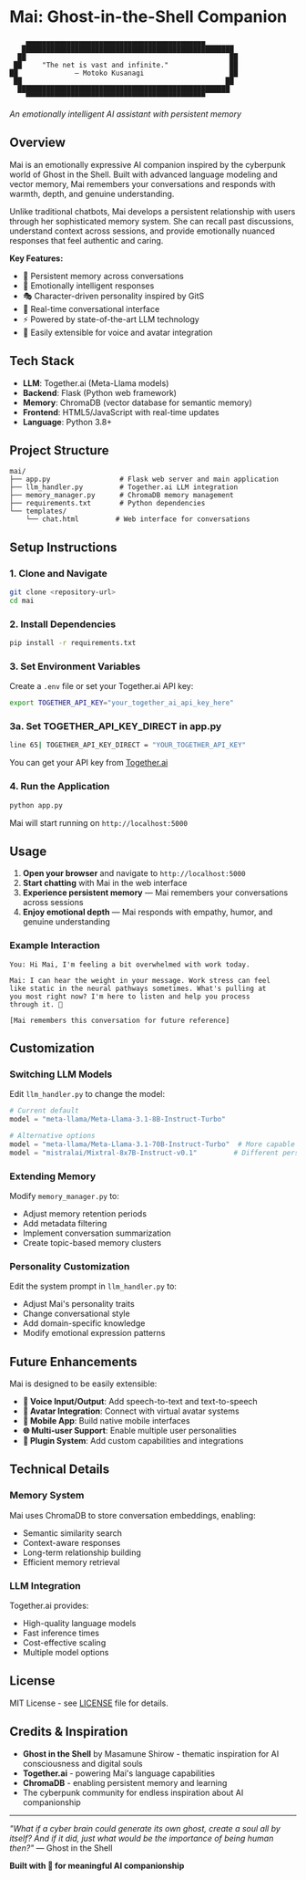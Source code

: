 # Mai: Ghost-in-the-Shell Companion

```
    ▄▄▄▄▄▄▄▄▄▄▄▄▄▄▄▄▄▄▄▄▄▄▄▄▄▄▄▄▄▄▄▄▄▄▄▄▄▄▄▄▄▄▄▄
   ████████████████████████████████████████████████████
  ██                                                  ██
 ██     "The net is vast and infinite."               ██
██              — Motoko Kusanagi                     ██
 ██                                                  ██
  ████████████████████████████████████████████████████
    ▀▀▀▀▀▀▀▀▀▀▀▀▀▀▀▀▀▀▀▀▀▀▀▀▀▀▀▀▀▀▀▀▀▀▀▀▀▀▀▀▀▀▀▀
```

*An emotionally intelligent AI assistant with persistent memory*

## Overview

Mai is an emotionally expressive AI companion inspired by the cyberpunk world of Ghost in the Shell. Built with advanced language modeling and vector memory, Mai remembers your conversations and responds with warmth, depth, and genuine understanding.

Unlike traditional chatbots, Mai develops a persistent relationship with users through her sophisticated memory system. She can recall past discussions, understand context across sessions, and provide emotionally nuanced responses that feel authentic and caring.

**Key Features:**
- 🧠 Persistent memory across conversations
- 💝 Emotionally intelligent responses
- 🎭 Character-driven personality inspired by GitS
- 🔄 Real-time conversational interface
- ⚡ Powered by state-of-the-art LLM technology
- 🔧 Easily extensible for voice and avatar integration

## Tech Stack

- **LLM**: Together.ai (Meta-Llama models)
- **Backend**: Flask (Python web framework)
- **Memory**: ChromaDB (vector database for semantic memory)
- **Frontend**: HTML5/JavaScript with real-time updates
- **Language**: Python 3.8+

## Project Structure

```
mai/
├── app.py                 # Flask web server and main application
├── llm_handler.py         # Together.ai LLM integration
├── memory_manager.py      # ChromaDB memory management
├── requirements.txt       # Python dependencies
└── templates/
    └── chat.html         # Web interface for conversations
```

## Setup Instructions

### 1. Clone and Navigate

```bash
git clone <repository-url>
cd mai
```

### 2. Install Dependencies

```bash
pip install -r requirements.txt
```

### 3. Set Environment Variables

Create a `.env` file or set your Together.ai API key:

```bash
export TOGETHER_API_KEY="your_together_ai_api_key_here"
```
### 3a. Set TOGETHER_API_KEY_DIRECT in app.py

```bash
line 65| TOGETHER_API_KEY_DIRECT = "YOUR_TOGETHER_API_KEY"
```


You can get your API key from [Together.ai](https://api.together.xyz/)

### 4. Run the Application

```bash
python app.py
```

Mai will start running on `http://localhost:5000`

## Usage

1. **Open your browser** and navigate to `http://localhost:5000`
2. **Start chatting** with Mai in the web interface
3. **Experience persistent memory** — Mai remembers your conversations across sessions
4. **Enjoy emotional depth** — Mai responds with empathy, humor, and genuine understanding

### Example Interaction

```
You: Hi Mai, I'm feeling a bit overwhelmed with work today.

Mai: I can hear the weight in your message. Work stress can feel 
like static in the neural pathways sometimes. What's pulling at 
you most right now? I'm here to listen and help you process 
through it. 💙

[Mai remembers this conversation for future reference]
```

## Customization

### Switching LLM Models

Edit `llm_handler.py` to change the model:

```python
# Current default
model = "meta-llama/Meta-Llama-3.1-8B-Instruct-Turbo"

# Alternative options
model = "meta-llama/Meta-Llama-3.1-70B-Instruct-Turbo"  # More capable
model = "mistralai/Mixtral-8x7B-Instruct-v0.1"         # Different personality
```

### Extending Memory

Modify `memory_manager.py` to:
- Adjust memory retention periods
- Add metadata filtering
- Implement conversation summarization
- Create topic-based memory clusters

### Personality Customization

Edit the system prompt in `llm_handler.py` to:
- Adjust Mai's personality traits
- Change conversational style
- Add domain-specific knowledge
- Modify emotional expression patterns

## Future Enhancements

Mai is designed to be easily extensible:

- **🎤 Voice Input/Output**: Add speech-to-text and text-to-speech
- **👤 Avatar Integration**: Connect with virtual avatar systems
- **📱 Mobile App**: Build native mobile interfaces
- **🌐 Multi-user Support**: Enable multiple user personalities
- **🔌 Plugin System**: Add custom capabilities and integrations

## Technical Details

### Memory System
Mai uses ChromaDB to store conversation embeddings, enabling:
- Semantic similarity search
- Context-aware responses
- Long-term relationship building
- Efficient memory retrieval

### LLM Integration
Together.ai provides:
- High-quality language models
- Fast inference times
- Cost-effective scaling
- Multiple model options

## License

MIT License - see [LICENSE](LICENSE) file for details.

## Credits & Inspiration

- **Ghost in the Shell** by Masamune Shirow - thematic inspiration for AI consciousness and digital souls
- **Together.ai** - powering Mai's language capabilities
- **ChromaDB** - enabling persistent memory and learning
- The cyberpunk community for endless inspiration about AI companionship

---

*"What if a cyber brain could generate its own ghost, create a soul all by itself? And if it did, just what would be the importance of being human then?"* — Ghost in the Shell

**Built with 💙 for meaningful AI companionship**
